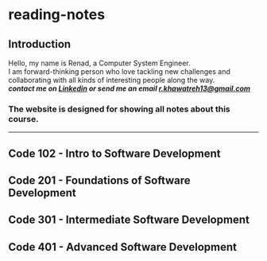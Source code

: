 # reading-notes

## Introduction
Hello, my name is Renad, a Computer System Engineer.  
I am forward-thinking person who love tackling new challenges and collaborating with all kinds of interesting people along the way.  
***contact me on [Linkedin](https://www.linkedin.com/in/renadjkhawatreh/) or send me an email <r.khawatreh13@gmail.com>***

### **The website is designed for showing all notes about this course.**  

---  

## Code 102 - Intro to Software Development
## Code 201 - Foundations of Software Development
## Code 301 - Intermediate Software Development
## Code 401 - Advanced Software Development
